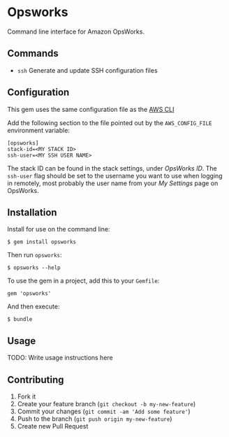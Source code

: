# Opsworks

Command line interface for Amazon OpsWorks.

## Commands

* `ssh` Generate and update SSH configuration files

## Configuration

This gem uses the same configuration file as the [AWS CLI][aws_cli]

Add the following section to the file pointed out by the `AWS_CONFIG_FILE`
environment variable:

    [opsworks]
    stack-id=<MY STACK ID>
    ssh-user=<MY SSH USER NAME>

The stack ID can be found in the stack settings, under _OpsWorks ID_. The
`ssh-user` flag should be set to the username you want to use when logging in
remotely, most probably the user name from your _My Settings_ page on OpsWorks.

## Installation

Install for use on the command line:

    $ gem install opsworks

Then run `opsworks`:

    $ opsworks --help

To use the gem in a project, add this to your `Gemfile`:

    gem 'opsworks'

And then execute:

    $ bundle


## Usage

TODO: Write usage instructions here

## Contributing

1. Fork it
2. Create your feature branch (`git checkout -b my-new-feature`)
3. Commit your changes (`git commit -am 'Add some feature'`)
4. Push to the branch (`git push origin my-new-feature`)
5. Create new Pull Request

[aws_cli]: http://docs.aws.amazon.com/cli/latest/userguide/cli-chap-getting-started.html "Amazon AWS CLI"